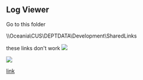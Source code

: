 ## Log Viewer

Go to this folder

\\\\Oceania\CUS\DEPTDATA\Development\SharedLinks

these links don't work
![](file:////Oceania//CUS//DEPTDATA//Development//SharedLinks)

![](file://Oceania/CUS/DEPTDATA/Development/SharedLinks)

<a href="file:////Oceania//CUS//DEPTDATA//Development//SharedLinks">link</a>